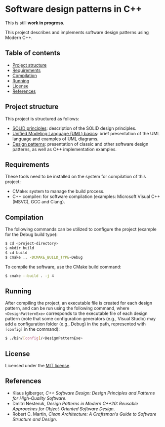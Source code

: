 # Software design patterns in C++

This is still **work in progress**.

This project describes and implements software design patterns using Modern C++.

## Table of contents

- [Project structure](#project-structure)
- [Requirements](#requirements)
- [Compilation](#compilation)
- [Running](#running)
- [License](#license)
- [References](#references)

## Project structure

This project is structured as follows:

- [SOLID principles](./solid): description of the SOLID design principles.
- [Unified Modeling Language (UML) basics](./uml): brief presentation of the UML language and examples of UML diagrams.
- [Design patterns](./designPatterns): presentation of classic and other software design patterns, as well as C++ implementation examples.

## Requirements

These tools need to be installed on the system for compilation of this project:

- CMake: system to manage the build process.
- C++ compiler: for software compilation (examples: Microsoft Visual C++ (MSVC), GCC and Clang).

## Compilation

The following commands can be utilized to configure the project (example for the Debug build type):

```sh
$ cd <project-directory>
$ mkdir build
$ cd build
$ cmake .. -DCMAKE_BUILD_TYPE=Debug
```

To compile the software, use the CMake build command:

```sh
$ cmake --build . -j 4
```

## Running

After compiling the project, an executable file is created for each design pattern, and can be run using the following command, where `<DesignPatternExe>` corresponds to the executable file of each design pattern (note that some configuration generators (e.g., Visual Studio) may add a configuration folder (e.g., Debug) in the path, represented with `[config]` in the command):

```sh
$ ./bin/[config]/<DesignPatternExe>
```

## License

Licensed under the [MIT license](./LICENSE).

## References

- Klaus Iglberger, *C++ Software Design: Design Principles and Patterns for High-Quality Software*.
- Dmitri Nesteruk, *Design Patterns in Modern C++20: Reusable Approaches for Object-Oriented Software Design*.
- Robert C. Martin, *Clean Architecture: A Craftsman's Guide to Software Structure and Design*.
